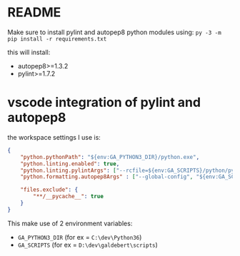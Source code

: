 # README

Make sure to install pylint and autopep8 python modules using: `py -3 -m pip install -r requirements.txt`

this will install:
- autopep8>=1.3.2
- pylint>=1.7.2

# vscode integration of pylint and autopep8

the workspace settings I use is:
```json
{
    "python.pythonPath": "${env:GA_PYTHON3_DIR}/python.exe",
    "python.linting.enabled": true,
    "python.linting.pylintArgs": ["--rcfile=${env:GA_SCRIPTS}/python/python-format"],
    "python.formatting.autopep8Args" : ["--global-config", "${env:GA_SCRIPTS}/python/python-format"],

    "files.exclude": {
        "**/__pycache__": true
    }
}
```

This make use of 2 environment variables:
- `GA_PYTHON3_DIR` (for ex = `C:\dev\Python36`)
- `GA_SCRIPTS` (for ex = `D:\dev\galdebert\scripts`)
